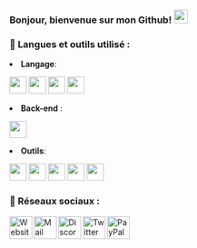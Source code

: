 ### Bonjour, bienvenue sur mon Github! <img width="24px" src="https://cdn.ultralion.online/storage/img/hi.gif" />

### 📒 Langues et outils utilisé :

<li><B>Langage</B>:</li>
<p align="left">
  <img height="30" src="https://cdn.ultralion.online/storage/img/js.png" style="max-width:100%;">
  <img height="30" src="https://cdn.ultralion.online/storage/img/c.png" style="max-width:100%;">
  <img height="30" src="https://cdn.ultralion.online/storage/img/html5.png" style="max-width:100%;">
  <img height="30" src="https://cdn.ultralion.online/storage/img/css3.png" style="max-width:100%;">
  </p>
 <li><B>Back-end</B> :</li>
<p align="left">
<img height="30" src="https://cdn.ultralion.online/storage/img/nodejs.png" style="max-width:100%;">
  </p>
<li><B>Outils</B>:</li>
<p align="left">
<img height="30" src="https://cdn.ultralion.online/storage/img/vscode.png" style="max-width:100%;">
<img height="30" src="https://cdn.ultralion.online/storage/img/sublimetext.png" style="max-width:100%;">
<a href="https://mremoteng.org/"><img height="30" src="https://cdn.ultralion.online/storage/img/mRemoteNG.png" style="max-width:100%;"></a>
<img height="30" src="https://cdn.ultralion.online/storage/img/winscp.png" style="max-width:100%;">
<img height="30" src="https://cdn.ultralion.online/storage/img/github.png" style="max-width:100%;">
  </p>
 
 ### 🔗 Réseaux sociaux :
<p align="left">
<a href="https://ultralion.ml" title="Website">
  <img align="left" alt="Website" width="40px" src="https://cdn.ultralion.online/storage/img/website.png" /></a>
<a href="mailto:ultralionfr@gmail.com?subject=[GitHub]%20Contact%20for%20..." title="Mail">
  <img align="left" alt="Mail" width="40px" src="https://cdn.ultralion.online/storage/img/mail.png" /></a>
<a href="https://discord.gg/VAm5zqe" title="Discord">
  <img align="left" alt="Discord" width="40px" src="https://cdn.ultralion.online/storage/img/discord.png" /></a>
<a href="https://www.twitter.com/UltraLion__" title="Twitter">
  <img align="left" alt="Twitter" width="40px" src="https://cdn.ultralion.online/storage/img/twitter.png" /></a>
<a href="https://paypal.me/ultralionfr" title="PayPal"><img align="left" alt="PayPal" width="40px" src="https://cdn.ultralion.online/storage/img/paypal.png" /></a>
  </p>
